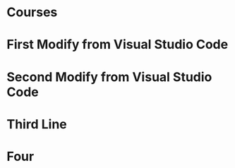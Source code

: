 # Courses
# First Modify from Visual Studio Code
# Second Modify from Visual Studio Code
# Third Line
# Four